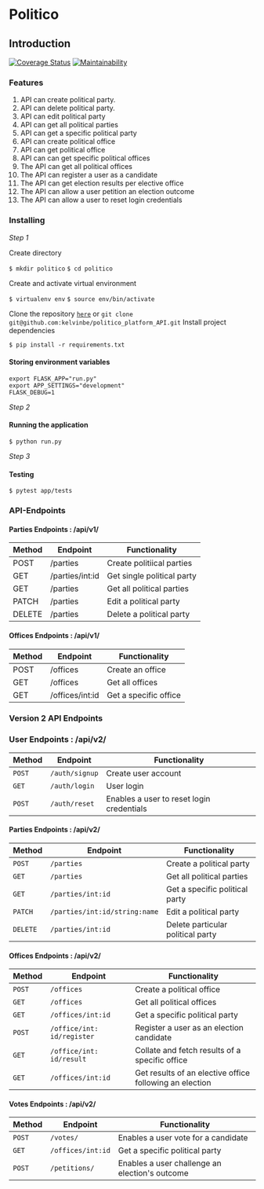# Politico

## Introduction
 [![Coverage Status](https://coveralls.io/repos/github/kelvinbe/politico_platform_API/badge.svg)](https://coveralls.io/github/kelvinbe/politico_platform_API) [![Maintainability](https://api.codeclimate.com/v1/badges/00d23f7da810ae6b79a9/maintainability)](https://codeclimate.com/github/kelvinbe/politico_platform_API/maintainability)

### Features

1. API can create political party.
2. API can delete political party.
3. API can edit political party
4. API can get all political parties
5. API can get a specific political party
6. API can create political office
7. API can get political office
8. API can can get specific political offices
9. The API can get all political offices
10. The API can register a user as a candidate
11. The API can get election results per elective office
12. The API can allow a user petition an election outcome
13. The API can allow a user to reset login credentials

### Installing



*Step 1*

Create directory


```$ mkdir politico```
```$ cd politico```


Create and activate virtual environment


```$ virtualenv env```
```$ source env/bin/activate```

Clone the repository 
[```here```](git@github.com:kelvinbe/politico_platform_API.git) or 
``` git clone git@github.com:kelvinbe/politico_platform_API.git ```
Install project dependencies 


```$ pip install -r requirements.txt```

#### Storing environment variables 


```
export FLASK_APP="run.py"
export APP_SETTINGS="development"
FLASK_DEBUG=1
```
*Step 2*


#### Running the application
```$ python run.py```

*Step 3*


#### Testing
```$ pytest app/tests```


### API-Endpoints

#### Parties Endpoints : /api/v1/
Method | Endpoint | Functionality
--- | --- | ---
POST | /parties| Create politiical parties
GET | /parties/int:id | Get single political party
GET | /parties | Get  all political parties
PATCH | /parties| Edit a political party
DELETE|/parties| Delete a political party
#### Offices Endpoints : /api/v1/
Method | Endpoint | Functionality
--- | --- | ---
POST |/offices | Create an office
GET |/offices | Get all offices
GET |/offices/int:id | Get a specific office

### Version 2 API Endpoints

### User Endpoints : /api/v2/

Method | Endpoint | Functionality
--- | --- | ---
```POST``` | ```/auth/signup``` | Create user account
```GET``` | ```/auth/login``` | User login
```POST``` | ```/auth/reset``` | Enables a user to reset login credentials


#### Parties Endpoints : /api/v2/

Method | Endpoint | Functionality
--- | --- | ---
```POST``` | ```/parties``` | Create a political party
```GET``` | ```/parties``` | Get all political parties
```GET``` | ```/parties/int:id``` | Get a specific political party
```PATCH``` | ```/parties/int:id/string:name``` | Edit a political party
```DELETE``` | ```/parties/int:id``` | Delete particular political party

#### Offices Endpoints : /api/v2/

Method | Endpoint | Functionality
--- | --- | ---
```POST``` | ```/offices``` | Create a political office
```GET``` | ```/offices``` | Get all political offices
```GET``` | ```/offices/int:id``` | Get a specific political party
```POST``` | ```/office/int: id/register``` | Register a user as an election candidate
```GET``` | ```/office/int: id/result``` | Collate and fetch results of a specific office 
```GET``` | ```/offices/int:id``` | Get results of an elective office following an election


#### Votes Endpoints : /api/v2/

Method | Endpoint | Functionality
--- | --- | ---
```POST``` | ```/votes/``` | Enables a user vote for a candidate
```GET``` | ```/offices/int:id``` | Get a specific political party
```POST``` | ```/petitions/``` | Enables a user challenge an election's outcome
